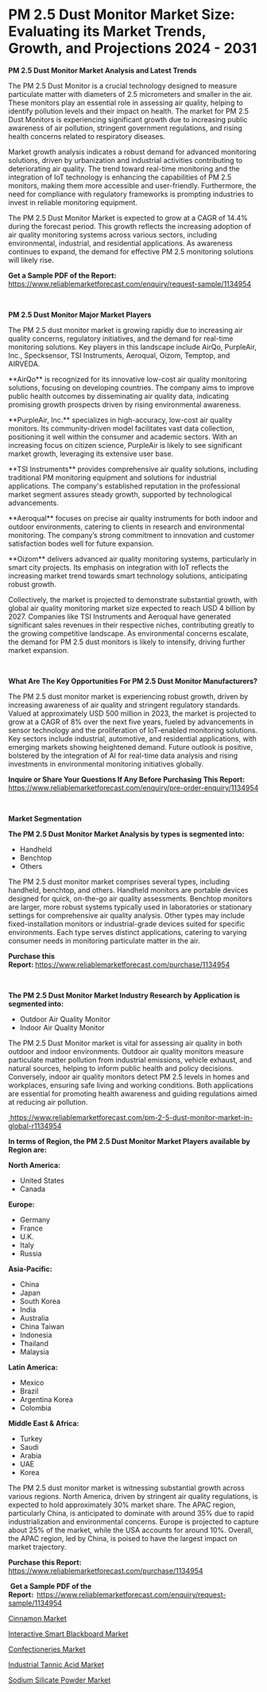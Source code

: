 <p><h1>PM 2.5 Dust Monitor Market Size: Evaluating its Market Trends, Growth, and Projections 2024 - 2031</h1></p><p><strong>PM 2.5 Dust Monitor Market Analysis and Latest Trends</strong></p>
<p><p>The PM 2.5 Dust Monitor is a crucial technology designed to measure particulate matter with diameters of 2.5 micrometers and smaller in the air. These monitors play an essential role in assessing air quality, helping to identify pollution levels and their impact on health. The market for PM 2.5 Dust Monitors is experiencing significant growth due to increasing public awareness of air pollution, stringent government regulations, and rising health concerns related to respiratory diseases.</p><p>Market growth analysis indicates a robust demand for advanced monitoring solutions, driven by urbanization and industrial activities contributing to deteriorating air quality. The trend toward real-time monitoring and the integration of IoT technology is enhancing the capabilities of PM 2.5 monitors, making them more accessible and user-friendly. Furthermore, the need for compliance with regulatory frameworks is prompting industries to invest in reliable monitoring equipment.</p><p>The PM 2.5 Dust Monitor Market is expected to grow at a CAGR of 14.4% during the forecast period. This growth reflects the increasing adoption of air quality monitoring systems across various sectors, including environmental, industrial, and residential applications. As awareness continues to expand, the demand for effective PM 2.5 monitoring solutions will likely rise.</p></p>
<p><strong>Get a Sample PDF of the Report:&nbsp;</strong> <a href="https://www.reliablemarketforecast.com/enquiry/request-sample/1134954?utm_campaign=1117&utm_medium=2&utm_source=Github&utm_content=ia&utm_term=09102024&utm_id=pm-25-dust-monitor">https://www.reliablemarketforecast.com/enquiry/request-sample/1134954</a></p>
<p>&nbsp;</p>
<p><strong>PM 2.5 Dust Monitor Major Market Players</strong></p>
<p><p>The PM 2.5 dust monitor market is growing rapidly due to increasing air quality concerns, regulatory initiatives, and the demand for real-time monitoring solutions. Key players in this landscape include AirQo, PurpleAir, Inc., Specksensor, TSI Instruments, Aeroqual, Oizom, Temptop, and AIRVEDA.</p><p>**AirQo** is recognized for its innovative low-cost air quality monitoring solutions, focusing on developing countries. The company aims to improve public health outcomes by disseminating air quality data, indicating promising growth prospects driven by rising environmental awareness.</p><p>**PurpleAir, Inc.** specializes in high-accuracy, low-cost air quality monitors. Its community-driven model facilitates vast data collection, positioning it well within the consumer and academic sectors. With an increasing focus on citizen science, PurpleAir is likely to see significant market growth, leveraging its extensive user base.</p><p>**TSI Instruments** provides comprehensive air quality solutions, including traditional PM monitoring equipment and solutions for industrial applications. The company's established reputation in the professional market segment assures steady growth, supported by technological advancements.</p><p>**Aeroqual** focuses on precise air quality instruments for both indoor and outdoor environments, catering to clients in research and environmental monitoring. The company’s strong commitment to innovation and customer satisfaction bodes well for future expansion.</p><p>**Oizom** delivers advanced air quality monitoring systems, particularly in smart city projects. Its emphasis on integration with IoT reflects the increasing market trend towards smart technology solutions, anticipating robust growth.</p><p>Collectively, the market is projected to demonstrate substantial growth, with global air quality monitoring market size expected to reach USD 4 billion by 2027. Companies like TSI Instruments and Aeroqual have generated significant sales revenues in their respective niches, contributing greatly to the growing competitive landscape. As environmental concerns escalate, the demand for PM 2.5 dust monitors is likely to intensify, driving further market expansion.</p></p>
<p>&nbsp;</p>
<p><strong>What Are The Key Opportunities For PM 2.5 Dust Monitor Manufacturers?</strong></p>
<p><p>The PM 2.5 dust monitor market is experiencing robust growth, driven by increasing awareness of air quality and stringent regulatory standards. Valued at approximately USD 500 million in 2023, the market is projected to grow at a CAGR of 8% over the next five years, fueled by advancements in sensor technology and the proliferation of IoT-enabled monitoring solutions. Key sectors include industrial, automotive, and residential applications, with emerging markets showing heightened demand. Future outlook is positive, bolstered by the integration of AI for real-time data analysis and rising investments in environmental monitoring initiatives globally.</p></p>
<p><strong>Inquire or Share Your Questions If Any Before Purchasing This Report:</strong> <a href="https://www.reliablemarketforecast.com/enquiry/pre-order-enquiry/1134954?utm_campaign=1117&utm_medium=2&utm_source=Github&utm_content=ia&utm_term=09102024&utm_id=pm-25-dust-monitor">https://www.reliablemarketforecast.com/enquiry/pre-order-enquiry/1134954</a></p>
<p>&nbsp;</p>
<p><strong>Market Segmentation</strong></p>
<p><strong>The PM 2.5 Dust Monitor Market Analysis by types is segmented into:</strong></p>
<p><ul><li>Handheld</li><li>Benchtop</li><li>Others</li></ul></p>
<p><p>The PM 2.5 dust monitor market comprises several types, including handheld, benchtop, and others. Handheld monitors are portable devices designed for quick, on-the-go air quality assessments. Benchtop monitors are larger, more robust systems typically used in laboratories or stationary settings for comprehensive air quality analysis. Other types may include fixed-installation monitors or industrial-grade devices suited for specific environments. Each type serves distinct applications, catering to varying consumer needs in monitoring particulate matter in the air.</p></p>
<p><strong>Purchase this Report:&nbsp;</strong><a href="https://www.reliablemarketforecast.com/purchase/1134954?utm_campaign=1117&utm_medium=2&utm_source=Github&utm_content=ia&utm_term=09102024&utm_id=pm-25-dust-monitor">https://www.reliablemarketforecast.com/purchase/1134954</a></p>
<p>&nbsp;</p>
<p><strong>The PM 2.5 Dust Monitor Market Industry Research by Application is segmented into:</strong></p>
<p><ul><li>Outdoor Air Quality Monitor</li><li>Indoor Air Quality Monitor</li></ul></p>
<p><p>The PM 2.5 Dust Monitor market is vital for assessing air quality in both outdoor and indoor environments. Outdoor air quality monitors measure particulate matter pollution from industrial emissions, vehicle exhaust, and natural sources, helping to inform public health and policy decisions. Conversely, indoor air quality monitors detect PM 2.5 levels in homes and workplaces, ensuring safe living and working conditions. Both applications are essential for promoting health awareness and guiding regulations aimed at reducing air pollution.</p></p>
<p><a href="https://www.reliablemarketforecast.com/pm-2-5-dust-monitor-market-in-global-r1134954?utm_campaign=1117&utm_medium=2&utm_source=Github&utm_content=ia&utm_term=09102024&utm_id=pm-25-dust-monitor">&nbsp;https://www.reliablemarketforecast.com/pm-2-5-dust-monitor-market-in-global-r1134954</a></p>
<p><strong>In terms of Region, the PM 2.5 Dust Monitor Market Players available by Region are:</strong></p>
<p>
    <p> <strong> North America: </strong>
        <ul>
            <li>United States</li>
            <li>Canada</li>
        </ul>
        </p> 
    <p> <strong> Europe: </strong>
        <ul>
            <li>Germany</li>
            <li>France</li>
            <li>U.K.</li>
            <li>Italy</li>
            <li>Russia</li>
        </ul>
        </p> 
    <p> <strong> Asia-Pacific: </strong>
        <ul>
            <li>China</li>
            <li>Japan</li>
            <li>South Korea</li>
            <li>India</li>
            <li>Australia</li>
            <li>China Taiwan</li>
            <li>Indonesia</li>
            <li>Thailand</li>
            <li>Malaysia</li>
        </ul>
        </p> 
    <p> <strong> Latin America: </strong>
        <ul>
            <li>Mexico</li>
            <li>Brazil</li>
            <li>Argentina Korea</li>
            <li>Colombia</li>
        </ul>
        </p> 
    <p> <strong> Middle East & Africa: </strong>
        <ul>
            <li>Turkey</li>
            <li>Saudi</li>
            <li>Arabia</li>
            <li>UAE</li>
            <li>Korea</li>
        </ul>
    </p>
    </p>
<p><p>The PM 2.5 dust monitor market is witnessing substantial growth across various regions. North America, driven by stringent air quality regulations, is expected to hold approximately 30% market share. The APAC region, particularly China, is anticipated to dominate with around 35% due to rapid industrialization and environmental concerns. Europe is projected to capture about 25% of the market, while the USA accounts for around 10%. Overall, the APAC region, led by China, is poised to have the largest impact on market trajectory.</p></p>
<p><strong>Purchase this Report: </strong><a href="https://www.reliablemarketforecast.com/purchase/1134954?utm_campaign=1117&utm_medium=2&utm_source=Github&utm_content=ia&utm_term=09102024&utm_id=pm-25-dust-monitor">https://www.reliablemarketforecast.com/purchase/1134954</a></p>
<p>&nbsp;<strong>Get a Sample PDF of the Report:&nbsp;&nbsp;</strong><a href="https://www.reliablemarketforecast.com/enquiry/request-sample/1134954?utm_campaign=1117&utm_medium=2&utm_source=Github&utm_content=ia&utm_term=09102024&utm_id=pm-25-dust-monitor">https://www.reliablemarketforecast.com/enquiry/request-sample/1134954</a></p>
<p><strong></strong></p>
<p><p><a href="https://issuu.com/reportprime-2/docs/cinnamon-market-size-2030.pptx_a391c665e64a14?utm_campaign=1117&utm_medium=2&utm_source=Github&utm_content=ia&utm_term=09102024&utm_id=pm-25-dust-monitor">Cinnamon Market</a></p><p><a href="https://github.com/denafolsbraleynw6/Market-Research-Report-List-1/blob/main/interactive-smart-blackboard-market.md?utm_campaign=1117&utm_medium=2&utm_source=Github&utm_content=ia&utm_term=09102024&utm_id=pm-25-dust-monitor">Interactive Smart Blackboard Market</a></p><p><a href="https://issuu.com/reportprime-2/docs/confectioneries-market-size-2030.pp_b6f60c024ae08f?utm_campaign=1117&utm_medium=2&utm_source=Github&utm_content=ia&utm_term=09102024&utm_id=pm-25-dust-monitor">Confectioneries Market</a></p><p><a href="https://github.com/flaggejhhermuss/Market-Research-Report-List-1/blob/main/industrial-tannic-acid-market.md?utm_campaign=1117&utm_medium=2&utm_source=Github&utm_content=ia&utm_term=09102024&utm_id=pm-25-dust-monitor">Industrial Tannic Acid Market</a></p><p><a href="https://www.linkedin.com/pulse/global-sodium-silicate-powder-market-opportunities-challenges2024-7ujwc?utm_campaign=1117&utm_medium=2&utm_source=Github&utm_content=ia&utm_term=09102024&utm_id=pm-25-dust-monitor">Sodium Silicate Powder Market</a></p></p>
